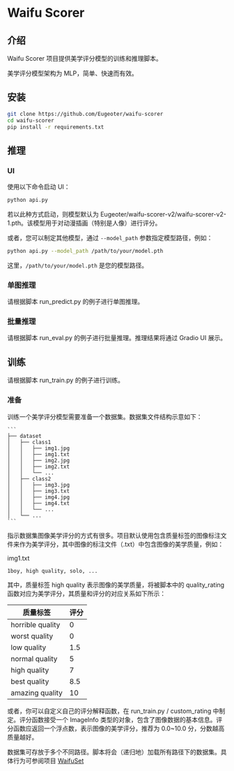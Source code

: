 # Waifu Scorer

## 介绍

Waifu Scorer 项目提供美学评分模型的训练和推理脚本。

美学评分模型架构为 MLP，简单、快速而有效。

## 安装

```bash
git clone https://github.com/Eugeoter/waifu-scorer
cd waifu-scorer
pip install -r requirements.txt
```

## 推理

### UI

使用以下命令启动 UI：

```bash
python api.py
```

若以此种方式启动，则模型默认为 Eugeoter/waifu-scorer-v2/waifu-scorer-v2-1.pth。该模型用于对动漫插画（特别是人像）进行评分。

或者，您可以制定其他模型，通过 `--model_path` 参数指定模型路径，例如：

```bash
python api.py --model_path /path/to/your/model.pth
```

这里，`/path/to/your/model.pth` 是您的模型路径。

### 单图推理

请根据脚本 run_predict.py 的例子进行单图推理。

### 批量推理

请根据脚本 run_eval.py 的例子进行批量推理。推理结果将通过 Gradio UI 展示。

## 训练

请根据脚本 run_train.py 的例子进行训练。

### 准备

训练一个美学评分模型需要准备一个数据集。数据集文件结构示意如下：

    ```
    ├── dataset
    │   ├── class1
    │   │   ├── img1.jpg
    │   │   ├── img1.txt
    │   │   ├── img2.jpg
    │   │   ├── img2.txt
    │   │   └── ...
    │   ├── class2
    │   │   ├── img3.jpg
    │   │   ├── img3.txt
    │   │   ├── img4.jpg
    │   │   ├── img4.txt
    │   │   └── ...
    │   └── ...
    ```

指示数据集图像美学评分的方式有很多。项目默认使用包含质量标签的图像标注文件来作为美学评分，其中图像的标注文件（.txt）中包含图像的美学质量，例如：

img1.txt

```txt
1boy, high quality, solo, ...
```

其中，质量标签 high quality 表示图像的美学质量，将被脚本中的 quality_rating 函数对应为美学评分，其质量和评分的对应关系如下所示：

| 质量标签         | 评分 |
| ---------------- | ---- |
| horrible quality | 0    |
| worst quality    | 0    |
| low quality      | 1.5  |
| normal quality   | 5    |
| high quality     | 7    |
| best quality     | 8.5  |
| amazing quality  | 10   |

或者，你可以自定义自己的评分解释函数，在 run_train.py / custom_rating 中制定。评分函数接受一个 ImageInfo 类型的对象，包含了图像数据的基本信息。评分函数应返回一个浮点数，表示图像的美学评分，推荐为 0.0~10.0 分，分数越高质量越好。

数据集可存放于多个不同路径。脚本将会（递归地）加载所有路径下的数据集。具体行为可参阅项目 [WaifuSet](https://github.com/Eugeoter/waifuset)
